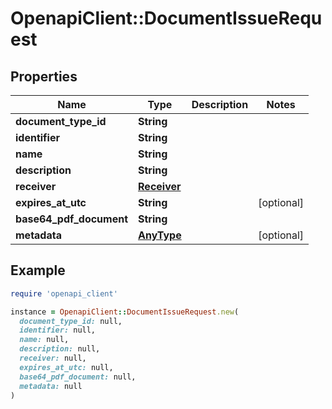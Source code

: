 # OpenapiClient::DocumentIssueRequest

## Properties

| Name | Type | Description | Notes |
| ---- | ---- | ----------- | ----- |
| **document_type_id** | **String** |  |  |
| **identifier** | **String** |  |  |
| **name** | **String** |  |  |
| **description** | **String** |  |  |
| **receiver** | [**Receiver**](Receiver.md) |  |  |
| **expires_at_utc** | **String** |  | [optional] |
| **base64_pdf_document** | **String** |  |  |
| **metadata** | [**AnyType**](.md) |  | [optional] |

## Example

```ruby
require 'openapi_client'

instance = OpenapiClient::DocumentIssueRequest.new(
  document_type_id: null,
  identifier: null,
  name: null,
  description: null,
  receiver: null,
  expires_at_utc: null,
  base64_pdf_document: null,
  metadata: null
)
```

